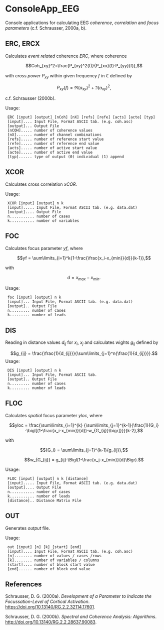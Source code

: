 # ConsoleApp_EEG
Console applications for calculating EEG *coherence*, *correlation* and *focus parameters* (c.f. Schrausser, 2000a, b).


## ERC, ERCX

Calculates *event related* coherence $ERC$, where coherence

$$Coh_{xy}^2=\frac{P_{xy}^2(f)}{P_{xx}(f)⋅P_{yy}(f)},$$

with *cross power* $P_{xy}$ within given frequency $f$ in $\mathbb C$ defined by

$$P_{xy}(f)=\Re (a_{xy})^2+\Im (a_{xy})^2,$$ 

c.f. Schrausser (2000b).

Usage:

     ERC [input] [output] [nCoh] [nX] [refs] [refe] [acts] [acte] [typ]
     [input].... Input File, Format ASCII tab. (e.g. coh.asc)
     [output]... Output File
     [nCOH]..... number of coherence values 
     [nX]....... number of channel combinations
     [refs]..... number of reference start value 
     [refe]..... number of reference end value
     [acts]..... number of active start value
     [acte]..... number of active end value
     [typ]...... type of output (0) individual (1) append


## XCOR

Calculates cross correlation $xCOR$.

Usage:

     XCOR [input] [output] n k
     [input]..... Input File, Format ASCII tab. (e.g. data.dat)
     [output].... Output File
     n........... number of cases
     k........... number of variables
	

## FOC

Calculates focus parameter $yf$, where

$$yf = \sum\limits_{i=1}^k{1-\frac{\frac{x_i-x_{min}}{d}}{k-1}},$$

with

$$d=x_{max}-x_{min}.$$

Usage: 

     foc [input] [output] n k
     [input]... Input File, Format ASCII tab. (e.g. data.dat)
     [output].. Output File
     n......... number of cases
     k......... number of leads


## DIS

Reading in distance values $d_{ij}$ for $x_i$, $x_j$ and calculates wights $g_{ij}$ defined by

$$g_{ij} = \frac{\frac{1}{d_{ij}}}{\sum\limits_{j=1}^n{\frac{1}{d_{ij}}}}.$$
Usage:

     DIS [input] [output] n k
     [input]... Input File, Format ASCII tab. 
     [output].. Output File
     n......... number of cases
     k......... number of leads

## FLOC

Calculates *spatial* focus parameter $yloc$, where

$$yloc = \frac{\sum\limits_{i=1}^{k} {\sum\limits_{j=1}^{k-1}{\frac{1}{G_i}⋅\bigl[(1-\frac{x_i-x_{min}}{d})⋅w_{G_{ij}}\bigr]}}}{k-2},$$

with

$${G_i} = \sum\limits_{j=1}^{k-1}{g_{ij}},$$

$$w_{G_{ij}} = g_{ij}⋅\Bigl(1-\frac{x_j-x_{min}}{d}\Bigr).$$

Usage: 

     FLOC [input] [output] n k [distance]
     [input]..... Input File, Format ASCII tab. (e.g. data.dat)
     [output].... Output File
     n........... number of cases
     k........... number of leads
     [distance].. Distance Matrix File

## OUT

Generates *output* file.

Usage: 

     out [input] [n] [k] [start] [end] 
     [input].... Input File, Format ASCII tab. (e.g. coh.asc)
     [n]........ number of values / cases /rows
     [k]........ number of variables / columns 
     [start].... number of block start value 
     [end]...... number of block end value


## References

Schrausser, D. G. (2000a). *Development of a Parameter to Indicate the Focussation-Level of Cortical Activation*. https://doi.org/10.13140/RG.2.2.32114.17601.

Schrausser, D. G. (2000b). *Spectral and Coherence Analysis: Algorithms*. http://doi.org/10.13140/RG.2.2.28637.90083.
